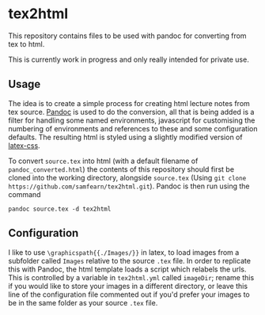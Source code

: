 # tex2html
This repository contains files to be used with pandoc for converting from tex to html.

This is currently work in progress and only really intended for private use.

## Usage

The idea is to create a simple process for creating html lecture notes from tex source. [Pandoc] is used to do the conversion, all that is being added is a filter for handling some named environments, javascript for customising the numbering of environments and references to these and some configuration defaults. The resulting html is styled using a slightly modified version of [latex-css].

To convert `source.tex` into html (with a default filename of `pandoc_converted.html`) the contents of this repository should first be cloned into the working directory, alongside `source.tex` (Using `git clone https://github.com/samfearn/tex2html.git`). Pandoc is then run using the command

~~~
pandoc source.tex -d tex2html
~~~

## Configuration ##

I like to use `\graphicspath{{./Images/}}` in latex, to load images from a subfolder called `Images` relative to the source `.tex` file. In order to replicate this with Pandoc, the html template loads a script which relabels the urls. This is controlled by a variable in `tex2html.yml` called `imageDir`; rename this if you would like to store your images in a different directory, or leave this line of the configuration file commented out if you'd prefer your images to be in the same folder as your source `.tex` file.

[latex-css]:https://latex.now.sh
[Pandoc]:https://pandoc.org/MANUAL.html